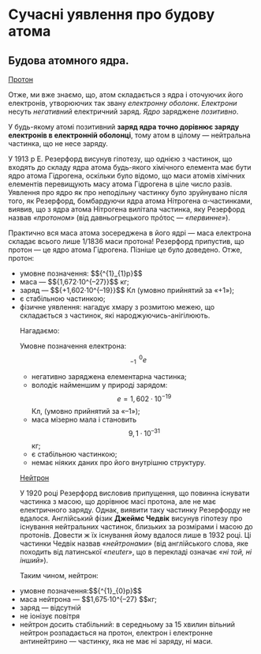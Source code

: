 # Сучасні уявлення про будову атома
<h2>Будова атомного ядра.</h2>

<u>Протон</u>

Отже, ми вже знаємо, що, атом складається з ядра і оточуючих його електронів, утворюючих так звану *електронну оболонк*. *Електрони* несуть *негативний* електричний заряд. *Ядро* заряджене *позитивно*.

У будь-якому атомі позитивний **заряд ядра точно дорівнює заряду електронів в електронній оболонці**, тому атом в цілому ― нейтральна частинка, що не несе заряду.

У 1913 р Е. Резерфорд висунув гіпотезу, що однією з частинок, що входять до складу ядра атома будь-якого хімічного елемента має бути ядро атома Гідрогена, оскільки було відомо, що маси атомів хімічних елементів перевищують масу атома Гідрогена в ціле число разів.
Уявлення про ядро як про неподільну частинку було зруйнувано після того, як Резерфорд, бомбардуючи ядра атома Нітрогена α-частинками, виявив, що з ядра атома Нітрогена вилітала частинка, яку Резерфорд назвав *«протоном»* (від давньогрецького πρότος ― *«первинне»*).

Практично вся маса атома зосереджена в його ядрі ― маса електрона складає всього лише 1/1836 маси протона!
Резерфорд припустив, що протон ― це ядро атома Гідрогена. Пізніше це було доведено.
Отже, протон:
<ul>
 <li>умовне позначення: $${^{1}_{1}p}$$</li>
 <li>маса ― $${1,672·10^{–27}}$$ кг;</li>
 <li>заряд ― $${+1,602·10^{–19}}$$ Кл (умовно прийнятий за «+1»);</li>
 <li>є стабільною частинкою;</li>
 <li>фізичне уявлення: нагадує хмару з розмитою межею, що складається з частинок, які народжуючись-анігілюють.</li>
 
Нагадаємо:

Умовне позначення електрона: $${^{\,\,\, 0}_{-1}e}$$
- негативно заряджена елементарна частинка;
- володіє найменшим у природі зарядом: $$e = 1,602·10^{-19}$$Кл, (умовно прийнятий за «–1»);
- маса мізерно мала і становить $$9,1·10^{–31}$$кг;
- є стабільною частинкою;
- немає ніяких даних про його внутрішню структуру. 

<u>Нейтрон</u>

У 1920 році Резерфорд висловив припущення, що повинна існувати частинка з масою, що дорівнює масі протона, але не має електричного заряду. Однак, виявити таку частинку Резерфорду не вдалося.
Англійський фізик **Джеймс Чедвік** висунув гіпотезу про існування нейтральних частинок, близьких за розмірами і масою до протонів. Довести ж їх існування йому вдалося лише в 1932 році. Ці частинки Чедвік назвав *«нейтронами»* (від англійського слова, яке походить від латинської *«neuter»*, що в перекладі означає *«ні той, ні інший»*).

Таким чином, нейтрон:
<li>умовне позначення:$${^{1}_{0}p}$$</li> 
<li>маса нейтрона ― $$1,675·10^{–27} $$кг;</li> 
<li>заряд ― відсутній</li> 
<li>не іонізує повітря</li> 
<li>нейтрон досить стабільний: в середньому за 15 хвилин вільний нейтрон розпадається на протон, електрон і електронне антинейтрино ― частинку, яка не має ні заряду, ні маси.</li> 
<!---моделька--->






